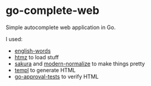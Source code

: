# go-complete-web

Simple autocomplete web application in Go.

I used:
 - [english-words](https://github.com/dwyl/english-words)
 - [htmz](https://github.com/Kalabasa/htmz) to load stuff
 - [sakura](https://github.com/oxalorg/sakura) and [modern-normalize](https://github.com/sindresorhus/modern-normalize) to make things pretty
 - [templ](https://templ.guide/) to generate HTML
 - [go-approval-tests](https://github.com/approvals/go-approval-tests) to verify HTML

